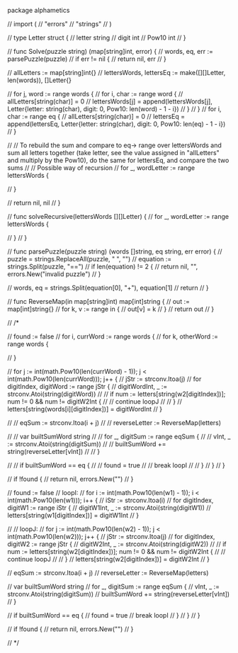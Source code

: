 package alphametics

// import (
// 	"errors"
// 	"strings"
// )

// type Letter struct {
// 	letter string
// 	digit  int
// 	Pow10  int
// }

// func Solve(puzzle string) (map[string]int, error) {
// 	words, eq, err := parsePuzzle(puzzle)
// 	if err != nil {
// 		return nil, err
// 	}

// 	allLetters := map[string]int{}
// 	lettersWords, lettersEq := make([][]Letter, len(words)), []Letter{}

// 	for j, word := range words {
// 		for i, char := range word {
// 			allLetters[string(char)] = 0
// 			lettersWords[j] = append(lettersWords[j], Letter{letter: string(char), digit: 0, Pow10: len(word) - 1 - i})
// 		}
// 	}
// 	for i, char := range eq {
// 		allLetters[string(char)] = 0
// 		lettersEq = append(lettersEq, Letter{letter: string(char), digit: 0, Pow10: len(eq) - 1 - i})
// 	}

// 	// To rebuild the sum and compare to eq-> range over lettersWords and sum all letters together (take letter, see the value assigned in "allLetters" and multiply by the Pow10), do the same for lettersEq, and compare the two sums
// 	// Possible way of recursion
// 	for _, wordLetter := range lettersWords {

// 	}

// 	return nil, nil
// }

// func solveRecursive(lettersWords [][]Letter) {
// 	for _, wordLetter := range lettersWords {

// 	}
// }

// func parsePuzzle(puzzle string) (words []string, eq string, err error) {
// 	puzzle = strings.ReplaceAll(puzzle, " ", "")
// 	equation := strings.Split(puzzle, "==")
// 	if len(equation) != 2 {
// 		return nil, "", errors.New("invalid puzzle")
// 	}

// 	words, eq = strings.Split(equation[0], "+"), equation[1]
// 	return
// }

// func ReverseMap(in map[string]int) map[int]string {
// 	out := map[int]string{}
// 	for k, v := range in {
// 		out[v] = k
// 	}
// 	return out
// }

// /*

// found := false
// 	for i, currWord := range words {
// 		for k, otherWord := range words {

// 		}

// 		for j := int(math.Pow10(len(currWord) - 1)); j < int(math.Pow10(len(currWord))); j++ {
// 			jStr := strconv.Itoa(j)
// 			for digitIndex, digitWord := range jStr {
// 				digitWordInt, _ := strconv.Atoi(string(digitWord))
// 				// if num := letters[string(w2[digitIndex])]; num != 0 && num != digitW2Int {
// 				// 	continue loopJ
// 				// }
// 				letters[string(words[i][digitIndex])] = digitWordInt
// 			}

// 			// eqSum := strconv.Itoa(i + j)
// 			// reverseLetter := ReverseMap(letters)

// 			// var builtSumWord string
// 			// for _, digitSum := range eqSum {
// 			// 	vInt, _ := strconv.Atoi(string(digitSum))
// 			// 	builtSumWord += string(reverseLetter[vInt])
// 			// }

// 			// if builtSumWord == eq {
// 			// 	found = true
// 			// 	break loopI
// 			// }
// 		}
// 	}

// 	if !found {
// 		return nil, errors.New("")
// 	}

// found := false
// loopI:
// 	for i := int(math.Pow10(len(w1) - 1)); i < int(math.Pow10(len(w1))); i++ {
// 		iStr := strconv.Itoa(i)
// 		for digitIndex, digitW1 := range iStr {
// 			digitW1Int, _ := strconv.Atoi(string(digitW1))
// 			letters[string(w1[digitIndex])] = digitW1Int
// 		}

// 		// loopJ:
// 		for j := int(math.Pow10(len(w2) - 1)); j < int(math.Pow10(len(w2))); j++ {
// 			jStr := strconv.Itoa(j)
// 			for digitIndex, digitW2 := range jStr {
// 				digitW2Int, _ := strconv.Atoi(string(digitW2))
// 				// if num := letters[string(w2[digitIndex])]; num != 0 && num != digitW2Int {
// 				// 	continue loopJ
// 				// }
// 				letters[string(w2[digitIndex])] = digitW2Int
// 			}

// 			eqSum := strconv.Itoa(i + j)
// 			reverseLetter := ReverseMap(letters)

// 			var builtSumWord string
// 			for _, digitSum := range eqSum {
// 				vInt, _ := strconv.Atoi(string(digitSum))
// 				builtSumWord += string(reverseLetter[vInt])
// 			}

// 			if builtSumWord == eq {
// 				found = true
// 				break loopI
// 			}
// 		}
// 	}

// 	if !found {
// 		return nil, errors.New("")
// 	}

// */
